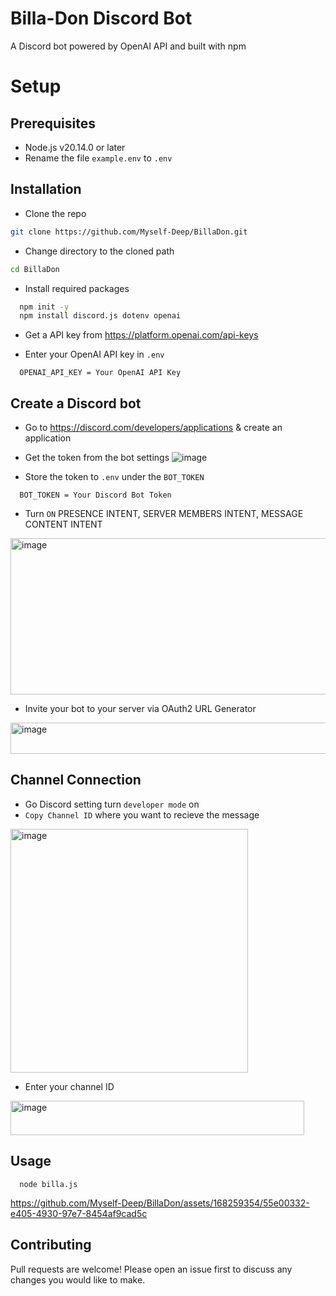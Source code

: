 # Billa-Don Discord Bot

A Discord bot powered by OpenAI API and built with npm

# Setup
## Prerequisites
- Node.js v20.14.0 or later
- Rename the file `example.env` to `.env`

## Installation

- Clone the repo

```sh
git clone https://github.com/Myself-Deep/BillaDon.git
```

- Change directory to the cloned path

```sh
cd BillaDon
```

- Install required packages

```sh
  npm init -y
  npm install discord.js dotenv openai
```

- Get a API key from https://platform.openai.com/api-keys

- Enter your OpenAI API key in `.env`

```env
  OPENAI_API_KEY = Your OpenAI API Key
```

## Create a Discord bot

- Go to https://discord.com/developers/applications & create an application

- Get the token from the bot settings
![image](https://github.com/Myself-Deep/BillaDon/assets/168259354/8cb9da90-12e9-41ee-98a5-03ead21a4af5)

- Store the token to `.env` under the `BOT_TOKEN`

```env
  BOT_TOKEN = Your Discord Bot Token
```

- Turn `ON` PRESENCE INTENT, SERVER MEMBERS INTENT, MESSAGE CONTENT INTENT
<img height="250" width="620" alt="image" src="https://github.com/Myself-Deep/BillaDon/assets/168259354/fbeeb337-7347-44f6-aac7-243ebdef5670">

- Invite your bot to your server via OAuth2 URL Generator
<img height="50" width="550" alt="image" src="https://github.com/Myself-Deep/BillaDon/assets/168259354/0d806a85-4c4d-45cd-9c24-ec2e0fd1b940">


## Channel Connection

- Go Discord setting turn `developer mode` on
- `Copy Channel ID` where you want to recieve the message
<img height="390" width="380" alt="image" src="https://github.com/Myself-Deep/BillaDon/assets/168259354/9d3344b6-14d2-4c88-91d8-ebb8ab69a395">

- Enter your channel ID
<img height="55" width="470" alt="image" src="https://github.com/Myself-Deep/BillaDon/assets/168259354/27c2112a-f2e9-4fe4-ba4e-52d43f5aff21">


## Usage

```env
  node billa.js
```

https://github.com/Myself-Deep/BillaDon/assets/168259354/55e00332-e405-4930-97e7-8454af9cad5c

## Contributing
Pull requests are welcome! Please open an issue first to discuss any changes you would like to make.
